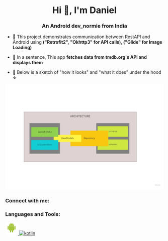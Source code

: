 <h1 align="center">Hi 👋, I'm Daniel</h1>
<h3 align="center">An Android dev_normie from India</h3>

- 🌱 This project demonstrates communication between RestAPI and Android using **("Retrofit2", "Okhttp3" for API calls), ("Glide" for Image Loading)**


- 📝 In a sentence, This app **fetches data from tmdb.org's API and displays them**



- 🔭  Below is a sketch of "how it looks" and "what it does" under the hood **↓**



![ App Architecture shown Here... ](https://github.com/CmdDaniel/Get_Moviez/blob/master/appArchitecture.jpg)


<h3 align="left">Connect with me:</h3>
<p align="left">
</p>

<h3 align="left">Languages and Tools:</h3>
<p align="left"> <a href="https://developer.android.com" target="_blank" rel="noreferrer"> <img src="https://raw.githubusercontent.com/devicons/devicon/master/icons/android/android-original-wordmark.svg" alt="android" width="40" height="40"/> </a> <a href="https://kotlinlang.org" target="_blank" rel="noreferrer"> <img src="https://www.vectorlogo.zone/logos/kotlinlang/kotlinlang-icon.svg" alt="kotlin" width="40" height="40"/> </a> </p>
